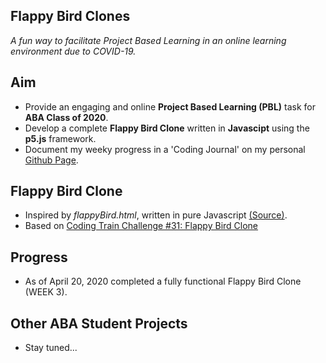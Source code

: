 ## Flappy Bird Clones
*A fun way to facilitate Project Based Learning in an online learning environment due to COVID-19.*

## Aim
- Provide an engaging and online **Project Based Learning (PBL)** task for **ABA Class of 2020**.
- Develop a complete **Flappy Bird Clone** written in **Javascipt** using the **p5.js** framework. 
- Document my weeky progress in a 'Coding Journal' on my personal [Github Page](https://mvpoirier.github.io/).

## Flappy Bird Clone
- Inspired by *flappyBird.html*, written in pure Javascript [(Source)](https://www.w3schools.com/graphics/game_gravity.asp).
- Based on [Coding Train Challenge #31: Flappy Bird Clone](https://www.youtube.com/watch?v=cXgA1d_E-jY)

## Progress
- As of April 20, 2020 completed a fully functional Flappy Bird Clone (WEEK 3).

## Other ABA Student Projects
- Stay tuned...